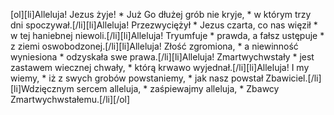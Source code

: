 [ol][li]Alleluja! Jezus żyje! * Już Go dłużej grób nie kryje, * w którym trzy dni spoczywał.[/li][li]Alleluja! Przezwyciężył * Jezus czarta, co nas więził * w tej haniebnej niewoli.[/li][li]Alleluja! Tryumfuje * prawda, a fałsz ustępuje * z ziemi oswobodzonej.[/li][li]Alleluja! Złość zgromiona, * a niewinność wyniesiona * odzyskała swe prawa.[/li][li]Alleluja! Zmartwychwstały * jest zastawem wiecznej chwały, * którą krwawo wyjednał.[/li][li]Alleluja! I my wiemy, * iż z swych grobów powstaniemy, * jak nasz powstał Zbawiciel.[/li][li]Wdzięcznym sercem alleluja, * zaśpiewajmy alleluja, * Zbawcy Zmartwychwstałemu.[/li][/ol]